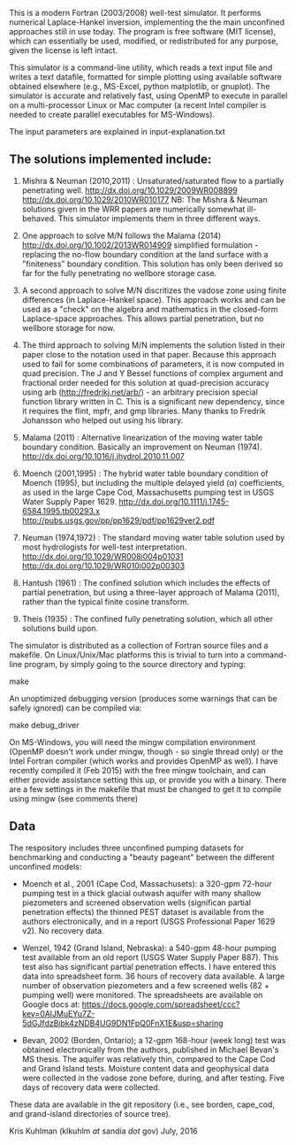 This is a modern Fortran (2003/2008) well-test simulator.  It performs
numerical Laplace-Hankel inversion, implementing the the main
unconfined approaches still in use today.  The program is free
software (MIT license), which can essentially be used, modified, or
redistributed for any purpose, given the license is left intact.

This simulator is a command-line utility, which reads a text input file and
writes a text datafile, formatted for simple plotting using available
software obtained elsewhere (e.g., MS-Excel, python matplotlib, or
gnuplot).  The simulator is accurate and relatively fast, using OpenMP to
execute in parallel on a multi-processor Linux or Mac computer (a
recent Intel compiler is needed to create parallel executables for
MS-Windows).

The input parameters are explained in input-explanation.txt

The solutions implemented include:
------------------------------------------
1. Mishra & Neuman (2010,2011) : Unsaturated/saturated flow to a
   partially penetrating well. http://dx.doi.org/10.1029/2009WR008899
   http://dx.doi.org/10.1029/2010WR010177 NB: The Mishra & Neuman
   solutions given in the WRR papers are numerically somewhat ill-behaved.
   This simulator implements them in three different ways.

  1. One approach to solve M/N follows the Malama (2014)
  http://dx.doi.org/10.1002/2013WR014909 simplified formulation -
  replacing the no-flow boundary condition at the land surface with a
  "finiteness" boundary condition.  This solution has only been
  derived so far for the fully penetrating no wellbore storage case.

  2. A second approach to solve M/N discritizes the vadose zone using
  finite differences (in Laplace-Hankel space).  This approach works and
  can be used as a "check" on the algebra and mathematics in the
  closed-form Laplace-space approaches.  This allows partial
  penetration, but no wellbore storage for now.
  
  3. The third approach to solving M/N implements the solution listed
  in their paper close to the notation used in that paper. Because this 
  approach used to fail for some combinations of parameters, it is now 
  computed in quad precision. The J and Y Bessel functions of complex 
  argument and fractional order needed for this solution at quad-precision 
  accuracy using arb (http://fredrikj.net/arb/) - an arbitrary precision
  special function library written in C. This is a significant new
  dependency, since it requires the flint, mpfr, and gmp libraries. 
  Many thanks to Fredrik Johansson who helped out using his library.
  
2. Malama (2011) : Alternative linearization of the moving water table
boundary condition.  Basically an improvement on Neuman
(1974). http://dx.doi.org/10.1016/j.jhydrol.2010.11.007

3. Moench (2001,1995) : The hybrid water table boundary condition of
Moench (1995), but including the multiple delayed yield (α)
coefficients, as used in the large Cape Cod, Massachusetts pumping
test in USGS Water Supply
Paper 1629. http://dx.doi.org/10.1111/j.1745-6584.1995.tb00293.x
http://pubs.usgs.gov/pp/pp1629/pdf/pp1629ver2.pdf

4. Neuman (1974,1972) : The standard moving water table solution used
by most hydrologists for well-test
interpretation. http://dx.doi.org/10.1029/WR008i004p01031
http://dx.doi.org/10.1029/WR010i002p00303

5. Hantush (1961) : The confined solution which includes the effects
of partial penetration, but using a three-layer approach of Malama
(2011), rather than the typical finite cosine transform.

6. Theis (1935) : The confined fully penetrating solution, which all
other solutions build upon.

The simulator is distributed as a collection of Fortran source files and a
makefile.  On Linux/Unix/Mac platforms this is trivial to turn into a
command-line program, by simply going to the source directory and
typing:

make

An unoptimized debugging version (produces some warnings that can be
safely ignored) can be compiled via:

make debug_driver

On MS-Windows, you will need the mingw compilation environment (OpenMP
doesn't work under mingw, though - so single thread only) or the
Intel Fortran compiler (which works and provides OpenMP as well).  I
have recently compiled it (Feb 2015) with the free mingw toolchain,
and can either provide assistance setting this up, or provide you with
a binary. There are a few settings in the makefile that must be changed
to get it to compile using mingw (see comments there)

Data
------------------------------------------

The respository includes three unconfined pumping datasets for
benchmarking and conducting a "beauty pageant" between the different 
unconfined models:

* Moench et al., 2001 (Cape Cod, Massachusets): a 320-gpm 72-hour
pumping test in a thick glacial outwash aquifer with many shallow
piezometers and screened observation wells (significan partial
penetration effects) the thinned PEST dataset is available from the
authors electronically, and in a report (USGS Professional Paper 1629
v2). No recovery data.

* Wenzel, 1942 (Grand Island, Nebraska): a 540-gpm 48-hour pumping
test available from an old report (USGS Water Supply Paper 887).  This
test also has significant partial penetration effects. I have entered
this data into spreadsheet form. 36 hours of recovery data
available. A large number of observation piezometers and a few
screened wells (82 + pumping well) were monitored. The spreadsheets
are available on Google docs at:
https://docs.google.com/spreadsheet/ccc?key=0AlJMuEYu7Z-5dGJfdzBibk4zNDB4UG9DN1FpQ0FnX1E&usp=sharing

* Bevan, 2002 (Borden, Ontario); a 12-gpm 168-hour (week long) test was
obtained electronically from the authors, published in Michael Bevan's
MS thesis. The aquifer was relatively thin, compared to the Cape Cod
and Grand Island tests. Moisture content data and geophysical data
were collected in the vadose zone before, during, and after
testing. Five days of recovery data were collected.

These data are available in the git repository (i.e., see borden, cape_cod, 
and grand-island directories of source tree).

Kris Kuhlman (klkuhlm _at_ sandia _dot_ gov)
July, 2016

